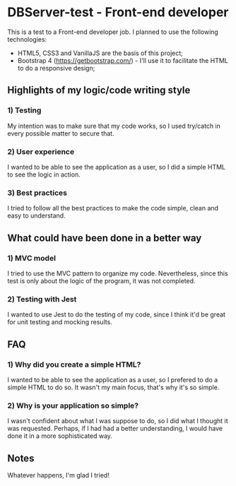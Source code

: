 # DBServer-test - Front-end developer

This is a test to a Front-end developer job. I planned to use the following technologies:

- HTML5, CSS3 and VanillaJS are the basis of this project; 
- Bootstrap 4 (https://getbootstrap.com/) - I'll use it to facilitate the HTML to do a responsive design;


## Highlights of my logic/code writing style
### 1) Testing
My intention was to make sure that my code works, so I used try/catch in every possible matter to secure that.

### 2) User experience
I wanted to be able to see the application as a user, so I did a simple HTML to see the logic in action.

### 3) Best practices
I tried to follow all the best practices to make the code simple, clean and easy to understand.


## What could have been done in a better way
### 1) MVC model
I tried to use the MVC pattern to organize my code. Nevertheless, since this test is only about the logic of the program, it was not completed. 

### 2) Testing with Jest
I wanted to use Jest to do the testing of my code, since I think it'd be great for unit testing and mocking results.


## FAQ
### 1) Why did you create a simple HTML?
I wanted to be able to see the application as a user, so I prefered to do a simple HTML to do so. It wasn't my main focus, that's why it's so simple.

### 2) Why is your application so simple?
I wasn't confident about what I was suppose to do, so I did what I thought it was requested. Perhaps, if I had had a better understanding, I would have done it in a more sophisticated way. 


## Notes
Whatever happens, I'm glad I tried!
